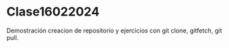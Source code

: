 # Clase16022024
Demostración creacion de repositorio y ejercicios con git clone, gitfetch, git pull.
